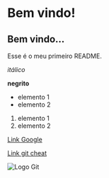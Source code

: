 # Bem vindo!
## Bem vindo...

Esse é o meu primeiro README.

*itálico*

**negrito**

- elemento 1
- elemento 2

1) elemento 1
2) elemento 2

[Link Google](www.google.com)

[Link git cheat](https://training.github.com/downloads/pt_BR/github-git-cheat-sheet/)

![Logo Git](https://w7.pngwing.com/pngs/936/844/png-transparent-git-hd-logo-thumbnail.png)
